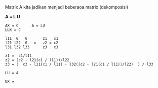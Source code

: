 Matrix A kita jadikan menjadi beberaoa matrix (dekomposisi)

**A = L U**

```
AX = C		A = LU
LUX = C

l11  0   0       z1   c1
l21 l22  0   x   z2 = c2
l31 l32 l33      z3   c3

z1 =  c1/l11
z2 = (c2 - l21(c1 / l11))/l22
z3 = (  c3 - l21(c1 / l11) - l32((c2 - l21(c1 / l11))/l22)  ) / l33

LU = A

UX = 
```
